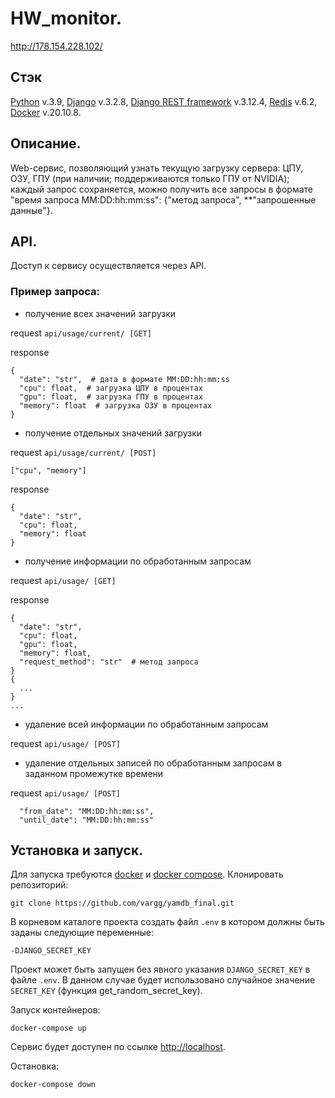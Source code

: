 # HW_monitor.

http://178.154.228.102/

## Стэк
[Python](https://www.python.org/) v.3.9, [Django](https://www.djangoproject.com/) v.3.2.8, [Django REST framework](https://www.django-rest-framework.org/) v.3.12.4, [Redis](https://redis.io/documentation) v.6.2, [Docker](https://www.docker.com/) v.20.10.8.

## Описание.
Web-сервис, позволяющий узнать текущую загрузку сервера: ЦПУ, ОЗУ, ГПУ (при наличии; поддерживаются только ГПУ от NVIDIA); каждый запрос сохраняется, можно получить все запросы в формате "время запроса MM:DD:hh:mm:ss": {"метод запроса", **"запрошенные данные"}.

## API.
Доступ к сервису осуществляется через API.

### Пример запроса:
- получение всех значений загрузки

request `api/usage/current/ [GET]`

response
```
{
  "date": "str",  # дата в формате MM:DD:hh:mm:ss
  "cpu": float,  # загрузка ЦПУ в процентах
  "gpu": float,  # загрузка ГПУ в процентах
  "memory": float  # загрузка ОЗУ в процентах
}
```

- получение отдельных значений загрузки

request `api/usage/current/ [POST]`
```
["cpu", "memory"]
```
response
```
{
  "date": "str",
  "cpu": float,
  "memory": float
}
```

- получение информации по обработанным запросам

request `api/usage/ [GET]`

response
```
{
  "date": "str",
  "cpu": float,
  "gpu": float,
  "memory": float,
  "request_method": "str"  # метод запроса
}
{
  ...
}
...
```

- удаление всей информации по обработанным запросам

request `api/usage/ [POST]`

- удаление отдельных записей по обработанным запросам в заданном промежутке времени

request `api/usage/ [POST]`
```
  "from_date": "MM:DD:hh:mm:ss",
  "until_date": "MM:DD:hh:mm:ss"
```

## Установка и запуск.
Для запуска требуются [docker](https://docs.docker.com/get-docker/) и [docker compose](https://docs.docker.com/compose/install/).
Клонировать репозиторий:
```shell
git clone https://github.com/vargg/yamdb_final.git
```
В корневом каталоге проекта создать файл `.env` в котором должны быть заданы следующие переменные:
```
-DJANGO_SECRET_KEY
```
Проект может быть запущен без явного указания `DJANGO_SECRET_KEY` в файле `.env`. В данном случае будет использовано случайное значение `SECRET_KEY` (функция get_random_secret_key).

Запуск контейнеров:
```shell
docker-compose up
```
Сервис будет доступен по ссылке [http://localhost](http://localhost).

Остановка:
```shell
docker-compose down
```
